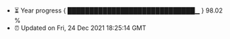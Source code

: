- ⏳ Year progress { █████████████████████████████▁ } 98.02 %
- ⏰ Updated on Fri, 24 Dec 2021 18:25:14 GMT

